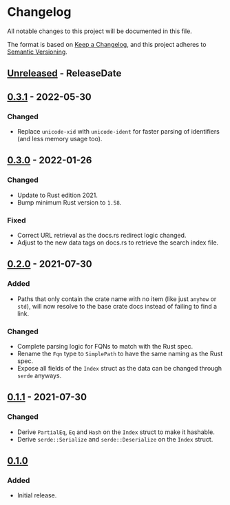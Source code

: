<!-- markdownlint-disable MD024 -->

# Changelog

All notable changes to this project will be documented in this file.

The format is based on [Keep a Changelog](https://keepachangelog.com/en/1.0.0/),
and this project adheres to [Semantic Versioning](https://semver.org/spec/v2.0.0.html).

## [Unreleased] - ReleaseDate

## [0.3.1] - 2022-05-30

### Changed

- Replace `unicode-xid` with `unicode-ident` for faster parsing of identifiers (and less memory
  usage too).

## [0.3.0] - 2022-01-26

### Changed

- Update to Rust edition 2021.
- Bump minimum Rust version to `1.58`.

### Fixed

- Correct URL retrieval as the docs.rs redirect logic changed.
- Adjust to the new data tags on docs.rs to retrieve the search index file.

## [0.2.0] - 2021-07-30

### Added

- Paths that only contain the crate name with no item (like just `anyhow` or `std`), will now
  resolve to the base crate docs instead of failing to find a link.

### Changed

- Complete parsing logic for FQNs to match with the Rust spec.
- Rename the `Fqn` type to `SimplePath` to have the same naming as the Rust spec.
- Expose all fields of the `Index` struct as the data can be changed through `serde` anyways.

## [0.1.1] - 2021-07-30

### Changed

- Derive `PartialEq`, `Eq` and `Hash` on the `Index` struct to make it hashable.
- Derive `serde::Serialize` and `serde::Deserialize` on the `Index` struct.

## [0.1.0]

### Added

- Initial release.

[Unreleased]: https://github.com/dnaka91/docsearch/compare/v0.3.1...HEAD
[0.3.1]: https://github.com/dnaka91/docsearch/compare/v0.3.0...v0.3.1
[0.3.0]: https://github.com/dnaka91/docsearch/compare/v0.2.0...v0.3.0
[0.2.0]: https://github.com/dnaka91/docsearch/compare/v0.1.1...v0.2.0
[0.1.1]: https://github.com/dnaka91/docsearch/compare/v0.1.0...v0.1.1
[0.1.0]: https://github.com/dnaka91/docsearch/releases/tag/v0.1.0
